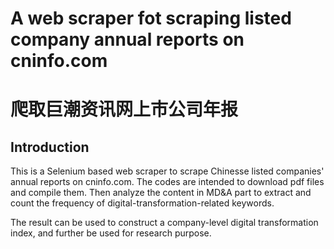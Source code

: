 # A web scraper fot scraping listed company annual reports on cninfo.com
# 爬取巨潮资讯网上市公司年报

## Introduction
This is a Selenium based web scraper to scrape Chinesse listed companies' annual reports on cninfo.com. The codes are intended to download pdf files and compile them. Then analyze the content in MD&A part to extract and count the frequency of digital-transformation-related keywords. 

The result can be used to construct a company-level digital transformation index, and further be used for research purpose.
